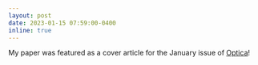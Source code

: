 ```yaml
---
layout: post
date: 2023-01-15 07:59:00-0400
inline: true
---
```


My paper was featured as a cover article for the January issue of [Optica](https://opg.optica.org/optica/aboutthecover.cfm?volume=10&issue=1)!


